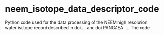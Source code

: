 # neem_isotope_data_descriptor_code
Python code used for the data processing of the NEEM high resolution water isotope record described in doi.... and doi PANGAEA ....
The code 
